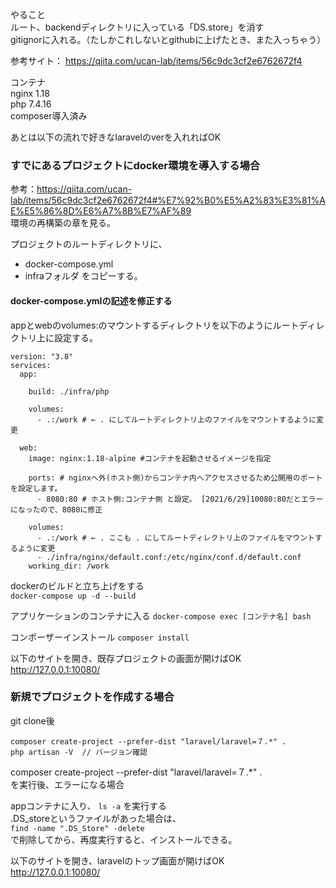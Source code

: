 やること  
ルート、backendディレクトリに入っている「DS.store」を消す  
gitignorに入れる。（たしかこれしないとgithubに上げたとき、また入っちゃう）

参考サイト： 
https://qiita.com/ucan-lab/items/56c9dc3cf2e6762672f4  
  
コンテナ  
nginx 1.18  
php 7.4.16  
composer導入済み  
  
あとは以下の流れで好きなlaravelのverを入れればOK

### すでにあるプロジェクトにdocker環境を導入する場合
参考：https://qiita.com/ucan-lab/items/56c9dc3cf2e6762672f4#%E7%92%B0%E5%A2%83%E3%81%AE%E5%86%8D%E6%A7%8B%E7%AF%89  
環境の再構築の章を見る。

プロジェクトのルートディレクトリに、
 - docker-compose.yml
 - infraフォルダ
をコピーする。

#### docker-compose.ymlの記述を修正する
appとwebのvolumes:のマウントするディレクトリを以下のようにルートディレクトリ上に設定する。

```
version: "3.8"
services:
  app:

    build: ./infra/php

    volumes:
      - .:/work # ← . にしてルートディレクトリ上のファイルをマウントするように変更
      
  web:
    image: nginx:1.18-alpine #コンテナを起動させるイメージを指定

    ports: # nginxへ外(ホスト側)からコンテナ内へアクセスさせるため公開用のポートを設定します。
      - 8080:80 # ホスト側:コンテナ側 と設定。 [2021/6/29]10080:80だとエラーになったので、8080に修正

    volumes:
      - .:/work # ← . ここも . にしてルートディレクトリ上のファイルをマウントするように変更
      - ./infra/nginx/default.conf:/etc/nginx/conf.d/default.conf
    working_dir: /work
```

dockerのビルドと立ち上げをする  
`docker-compose up -d --build`

アプリケーションのコンテナに入る
`docker-compose exec [コンテナ名] bash`  

コンポーザーインストール
`composer install`

以下のサイトを開き、既存プロジェクトの画面が開けばOK    
http://127.0.0.1:10080/
  
### 新規でプロジェクトを作成する場合

git clone後  
  
```
composer create-project --prefer-dist "laravel/laravel=７.*" .  
php artisan -V  // バージョン確認  
```

composer create-project --prefer-dist "laravel/laravel=７.*" .  
を実行後、エラーになる場合  
  
appコンテナに入り、
`ls -a`
を実行する  
.DS_storeというファイルがあった場合は、  
`find -name ".DS_Store" -delete`  
で削除してから、再度実行すると、インストールできる。  
  
以下のサイトを開き、laravelのトップ画面が開けばOK    
http://127.0.0.1:10080/

